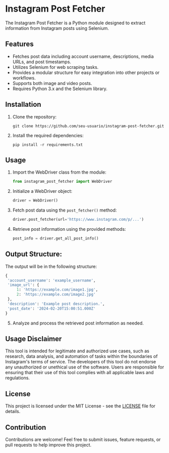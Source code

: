 # Instagram Post Fetcher

The Instagram Post Fetcher is a Python module designed to extract information from Instagram posts using Selenium.

## Features

- Fetches post data including account username, descriptions, media URLs, and post timestamps.
- Utilizes Selenium for web scraping tasks.
- Provides a modular structure for easy integration into other projects or workflows.
- Supports both image and video posts.
- Requires Python 3.x and the Selenium library.

## Installation

1. Clone the repository:
   ```
   git clone https://github.com/seu-usuario/instagram-post-fetcher.git
   ```

2. Install the required dependencies:
   ```
   pip install -r requirements.txt
   ```

## Usage

1. Import the WebDriver class from the module:
   ```python
   from instagram_post_fetcher import WebDriver
   ```

2. Initialize a WebDriver object:
   ```python
   driver = WebDriver()
   ```

3. Fetch post data using the `post_fetcher()` method:
   ```python
   driver.post_fetcher(url='https://www.instagram.com/p/...')
   ```

4. Retrieve post information using the provided methods:
   ```python
   post_info = driver.get_all_post_info()
   ```

## Output Structure:

The output will be in the following structure:

   ```python
   {
    'account_username': 'example_username',
    'image_url': {
        1: 'https://example.com/image1.jpg',
        2: 'https://example.com/image2.jpg'
    },
    'description': 'Example post description.',
    'post_date': '2024-02-20T15:00:51.000Z'
   }
   ```

5. Analyze and process the retrieved post information as needed.

## Usage Disclaimer

This tool is intended for legitimate and authorized use cases, such as research, data analysis, and automation of tasks within the boundaries of Instagram's terms of service. The developers of this tool do not endorse any unauthorized or unethical use of the software. Users are responsible for ensuring that their use of this tool complies with all applicable laws and regulations.

## License

This project is licensed under the MIT License - see the [LICENSE](LICENSE) file for details.

## Contribution

Contributions are welcome! Feel free to submit issues, feature requests, or pull requests to help improve this project.